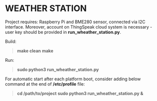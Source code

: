 # WEATHER STATION
Project requires: Raspberry Pi and BME280 sensor, connected via I2C interface. Moreover, account on ThingSpeak cloud system is necessary - user key should be provided in **run_wheather_station.py**.

Build:
> **make clean**
> **make**

Run:
> **sudo python3 run_wheather_station.py**

For automatic start after each platform boot, consider adding below command at the end of **/etc/profile** file:
> **cd /path/to/project**
> **sudo python3 run_wheather_station.py &**
